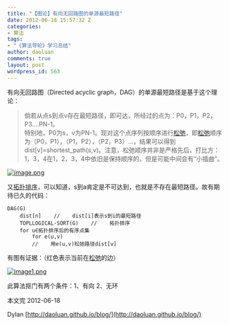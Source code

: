 ```yaml
---
title: "【图论】有向无回路图的单源最短路径"
date: 2012-06-18 15:57:32 Z
categories:
- 算法
tags:
- "《算法导轮》学习总结"
author: daoluan
comments: true
layout: post
wordpress_id: 563
---
```


有向无回路图（Directed acyclic graph，DAG）的单源最短路径是基于这个理论：

<!-- more -->


<blockquote><p>倘若从点s到点v存在最短路径，即可达，所经过的点为：P0，P1，P2，P3….PN-1。<br>
特别地，P0为s，v为PN-1。现对这个点序列按顺序进行<a href="http://daoluan.github.io/blog/?p=437">松弛</a>，即<a href="http://daoluan.github.io/blog/?p=437">松弛</a>顺序为（P0，P1），（P1，P2），（P2，P3）…，结果可以得到dist[v]=shortest_path(s,v)。注意，松弛顺序并非是严格先后，打比方：1，3，4在1，2，3，4中依旧是保持顺序的，但是可能中间会有“小插曲”。</p></blockquote>


[![image.png](http://daoluan.github.io/images/blog/2012/06/image6.png)](http://daoluan.github.io/images/blog/2012/06/image6.png)

又[拓扑排序](http://daoluan.github.io/blog/?p=425)，可以知道，s到a肯定是不可达到，也就是不存在最短路径。故有期待已久的代码：


    DAG(G)
    	dist[n]    //    dist[i]表示s到i的最短路径
    	TOPLLOGICAL-SORT(G)    //    拓扑排序
    	for u∈拓扑排序后的有序点集
    		for e(u,v)
    		//    用e(u,v)松弛路径dist[v]


有图有证据：（红色表示当前在[松弛](http://daoluan.github.io/blog/?p=437)的边）

[![image1.png](http://daoluan.github.io/images/blog/2012/06/image11.png)](http://daoluan.github.io/images/blog/2012/06/image11.png)

此算法抠门有两个条件：1、有向 2、无环

本文完 2012-06-18

Dylan [http://daoluan.github.io/blog/](http://daoluan.github.io/blog/)
